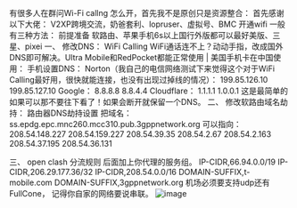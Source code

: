 有很多人在群问Wi-Fi callng 怎么开，首先我不是原创只是资源整合：
首先感谢以下大佬：
V2XP跨境交流，奶爸套利、lopruser、虚拟号、BMC
开通wifi 一般有三种方法：
前提准备
软路由、苹果手机6s以上国行外版都可以最好美版、三星、pixei
一、	修改DNS：
WiFi Calling WiFi通话连不上？动动手指，改成国外DNS即可解决。Ultra Mobile和RedPocket都能正常使用 | 美国手机卡在中国使用：
手机设置DNS：
Norton（我自己的电信网络测试下来觉得这个对于WiFi Calling最好用，很快就能连接，也没有出现过掉线的情况）：
199.85.126.10
199.85.127.10
Google：
8.8.8.8
8.8.4.4
Cloudflare：
1.1.1.1
1.0.0.1
这是最简单的如果可以那不要往下看了！如果会断开就保留一个DNS。
二、	修改软路由域名劫持：
路由器DNS劫持设置
把域名：ss.epdg.epc.mnc260.mcc310.pub.3gppnetwork.org
可以指向：
208.54.148.227
208.54.159.227
208.54.39.35
208.54.2.67
208.54.2.163
208.54.37.195
208.54.36.131
 
三、	open clash 分流规则
后面加上你代理的服务组。
IP-CIDR,66.94.0.0/19
IP-CIDR,206.29.177.36/32
IP-CIDR,208.54.0.0/16
DOMAIN-SUFFIX,t-mobile.com
DOMAIN-SUFFIX,3gppnetwork.org
机场必须要支持udp还有FullCone，
记得你自家的网络要说串联。
![image](https://user-images.githubusercontent.com/96309472/211325572-35a6df5f-5f37-41fb-884d-82e7f39a4e19.png)
